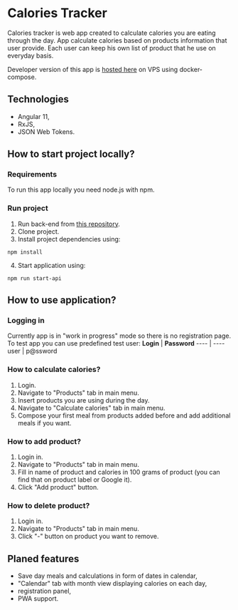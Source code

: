 # Calories Tracker

Calories tracker is web app created to calculate calories you are eating through the day. App calculate calories based on products information that user provide. Each user can keep his own list of product that he use on everyday basis.

Developer version of this app is [hosted here](https://patrykmusial.pl/) on VPS using docker-compose.

## Technologies

- Angular 11,
- RxJS,
- JSON Web Tokens.

## How to start project locally?

### Requirements

To run this app locally you need node.js with npm.

### Run project

1. Run back-end from [this repository](https://github.com/musialpatryk/calories-tracker-api).
1. Clone project.
1. Install project dependencies using:

```
npm install
```

4. Start application using:

```
npm run start-api
```

## How to use application?

### Logging in

Currently app is in "work in progress" mode so there is no registration page. To test app you can use predefined test user:
**Login** | **Password**
---- | ----
user | p@ssword

### How to calculate calories?

1. Login.
1. Navigate to "Products" tab in main menu.
1. Insert products you are using during the day.
1. Navigate to "Calculate calories" tab in main menu.
1. Compose your first meal from products added before and add additional meals if you want.

### How to add product?

1. Login in.
1. Navigate to "Products" tab in main menu.
1. Fill in name of product and calories in 100 grams of product (you can find that on product label or Google it).
1. Click "Add product" button.

### How to delete product?

1. Login in.
1. Navigate to "Products" tab in main menu.
1. Click "-" button on product you want to remove.

## Planed features

- Save day meals and calculations in form of dates in calendar,
- "Calendar" tab with month view displaying calories on each day,
- registration panel,
- PWA support.
